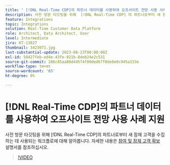```yaml
---
title: ' [!DNL Real-Time CDP]의 파트너 데이터를 사용하여 오프사이트 전망 사용 사례 지원'
description: 사전 방문 타깃팅을 위해  [!DNL Real-Time CDP] 의 파트너로부터 새 잠재 고객을 수집하는 데 사용되는 워크플로에 대해 알아봅니다. 
feature: Integrations
topic: Integrations
solution: Real-Time Customer Data Platform
role: Architect, Data Architect, User
level: Intermediate
jira: KT-13827
thumbnail: 3423071.jpg
last-substantial-update: 2023-08-23T00:00:00Z
exl-id: 58427feb-ed4e-43fe-921b-8deb24e2c531
source-git-commit: 286c85aa88d44574f00ded67f0de8e0c945a153e
workflow-type: tm+mt
source-wordcount: '65'
ht-degree: 0%

---
```


# [!DNL Real-Time CDP]의 파트너 데이터를 사용하여 오프사이트 전망 사용 사례 지원

사전 방문 타깃팅을 위해 [!DNL Real-Time CDP]의 파트너로부터 새 잠재 고객을 수집하는 데 사용되는 워크플로에 대해 알아봅니다. 자세한 내용은 [참여 및 잠재 고객 확보](https://experienceleague.adobe.com/docs/experience-platform/rtcdp/use-cases/partner-data/prospecting.html) 설명서를 참조하십시오.

>[!VIDEO](https://video.tv.adobe.com/v/3423071/?learn=on&enablevpops)
